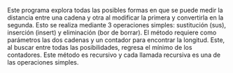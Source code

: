 Este programa explora todas las posibles formas en que se puede medir la distancia entre una cadena y otra al modificar la primera y convertirla en la segunda.
Esto se realiza mediante 3 operaciones simples: sustitución (sus), inserción (insert) y eliminación (bor de borrar). 
El método requiere como parámetros las dos cadenas y un contador para encontrar la longitud. Este, al buscar entre todas las posibilidades, regresa el mínimo de los contadores.
Este método es recursivo y cada llamada recursiva es una de las operaciones simples. 
